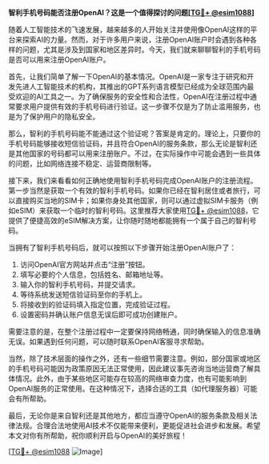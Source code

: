 **智利手机号码能否注册OpenAI？这是一个值得探讨的问题[[TG💪+ @esim1088](https://t.me/s/esim1088)]**

随着人工智能技术的飞速发展，越来越多的人开始关注并使用像OpenAI这样的平台来探索AI的力量。然而，对于许多用户来说，注册OpenAI账户时会遇到各种各样的问题，尤其是涉及到国家和地区差异时。今天，我们就来聊聊智利的手机号码是否可以用来注册OpenAI账户。

首先，让我们简单了解一下OpenAI的基本情况。OpenAI是一家专注于研究和开发先进人工智能技术的机构，其推出的GPT系列语言模型已经成为全球范围内最受欢迎的AI工具之一。为了确保服务的安全性和合法性，OpenAI在注册过程中通常要求用户提供有效的手机号码进行验证。这一步骤不仅是为了防止滥用服务，也是为了保护用户的隐私安全。

那么，智利的手机号码能不能通过这个验证呢？答案是肯定的。理论上，只要你的手机号码能够接收短信验证码，并且符合OpenAI的服务条款，那么无论是智利还是其他国家的号码都可以用来注册账户。不过，在实际操作中可能会遇到一些具体的问题，比如网络连接不稳定、运营商限制等。

接下来，我们来看看如何正确地使用智利手机号码完成OpenAI账户的注册流程。第一步当然是获取一个有效的智利手机号码。如果你已经在智利居住或者旅行，可以直接购买当地的SIM卡；如果你身处其他国家，则可以通过虚拟SIM卡服务（例如eSIM）来获取一个临时的智利号码。这里推荐大家使用[TG💪+ @esim1088](https://t.me/s/esim1088)，它提供了便捷高效的eSIM解决方案，让你随时随地都能拥有一个属于自己的智利号码。

当拥有了智利手机号码后，就可以按照以下步骤开始注册OpenAI账户了：

1. 访问OpenAI官方网站并点击“注册”按钮。
2. 填写必要的个人信息，包括姓名、邮箱地址等。
3. 输入你的智利手机号码，并提交请求。
4. 等待系统发送短信验证码至你的手机上。
5. 将接收到的验证码填入指定位置，完成验证过程。
6. 设置密码并确认账户信息无误后即可成功创建账户。

需要注意的是，在整个注册过程中一定要保持网络畅通，同时确保输入的信息准确无误。如果遇到任何问题，可以随时联系OpenAI客服寻求帮助。

当然，除了技术层面的操作之外，还有一些细节需要注意。例如，部分国家或地区的手机号码可能因为政策原因无法正常使用，因此建议事先咨询当地运营商了解具体情况。此外，由于某些地区可能存在较高的网络审查力度，也有可能影响到OpenAI服务的正常使用。在这种情况下，选择合适的工具（如代理服务器）可能会有所帮助。

最后，无论你是来自智利还是其他地方，都应当遵守OpenAI的服务条款及相关法律法规。合理合法地使用AI技术不仅能带来便利，更能促进社会进步和发展。希望本文对你有所帮助，祝你顺利开启与OpenAI的美好旅程！

[[TG💪+ @esim1088](https://t.me/s/esim1088) ![Image](https://i.postimg.cc/4NQfJmqS/Snipaste-2025-05-13-00-14-12.png)]